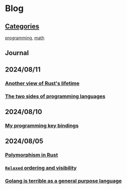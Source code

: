 # Blog

## [Categories](./category.md)

[programming](./category.md#programming), [math](./category.md#math)

## Journal

2024/08/11
---
### [Another view of Rust's lifetime](./2024-08-11-02.md)
### [The two sides of programming languages](./2024-08-11-01.md)

2024/08/10
---
### [My programming key bindings](./2024-08-10-01.md)

2024/08/05
---
### [Polymorphism in Rust](./2024-08-05-03.md)
### [`Relaxed` ordering and visibility](./2024-08-05-02.md)
### [Golang is terrible as a general purpose language](./2024-08-05-01.md)
